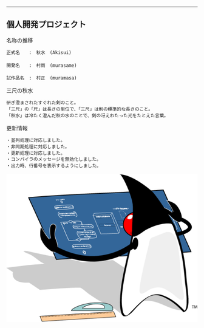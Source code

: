 ------------------------------------------------------------------------
個人開発プロジェクト
------------------------------------------------------------------------

名称の推移

```txt
正式名　　:　秋水　(Akisui)

開発名　　:　村雨　(murasame)

試作品名　:　村正　(muramasa)
```

三尺の秋水

```txt
研ぎ澄まされたすぐれた剣のこと。
「三尺」の「尺」は長さの単位で、「三尺」は剣の標準的な長さのこと。
「秋水」は冷たく澄んだ秋の水のことで、剣の冴えわたった光をたとえた言葉。
```

更新情報

```txt
・並列処理に対応しました。
・非同期処理に対応しました。
・更新処理に対応しました。
・コンパイラのメッセージを無効化しました。
・出力時、行番号を表示するようにしました。
```

![Dukeロゴ](https://github.com/takkii/Akisui/blob/master/image/Duke_Blueprint.gif)